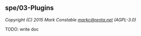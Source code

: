 ## spe/03-Plugins

_Copyright (C) 2015 Mark Constable <markc@renta.net> (AGPL-3.0)_

TODO: write doc
